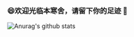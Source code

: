 ### 😄欢迎光临本寒舍，请留下你的足迹 👋

<!--
**jackchen0120/jackchen0120** is a ✨ _special_ ✨ repository because its `README.md` (this file) appears on your GitHub profile.

Here are some ideas to get you started:

- 🔭 I’m currently working on ...
- 🌱 I’m currently learning ...
- 👯 I’m looking to collaborate on ...
- 🤔 I’m looking for help with ...
- 💬 Ask me about ...
- 📫 How to reach me: ...
- 😄 Pronouns: ...
- ⚡ Fun fact: ...
-->

![Anurag's github stats](https://github-readme-stats.vercel.app/api?username=jackchen0120&theme=dark&show_icons=true)

<!--<article class="markdown-body entry-content container-lg" itemprop="text"><table>
<thead>
<tr>
<th>吃瓜都吃到我这里来啦！</th>
<th>打家劫舍哪家强？</th>
<th>神奇的递归</th>
</tr>
</thead>
<tbody>
<tr>
<td><img src="https://camo.githubusercontent.com/1ba6080d3a5e4783803404399e9deebb67c9ff0d/68747470733a2f2f6d65646961332e67697068792e636f6d2f6d656469612f55317971774c674c385a514b467536744d6e2f67697068792e676966" data-canonical-src="https://media3.giphy.com/media/U1yqwLgL8ZQKFu6tMn/giphy.gif" style="max-width:100%;"></td>
<td><img src="https://camo.githubusercontent.com/0d11f1e43d6413fdfb407636b9c9ec9535b8c34d/68747470733a2f2f73312e617831782e636f6d2f323032302f30372f31362f55424f3856782e706e67" data-canonical-src="https://s1.ax1x.com/2020/07/16/UBO8Vx.png" style="max-width:100%;"></td>
<td><img src="https://camo.githubusercontent.com/125179cc6810a3f05051ba6bec90387186f9b5af/68747470733a2f2f73312e617831782e636f6d2f323032302f30372f31362f55424f74504f2e706e67" data-canonical-src="https://s1.ax1x.com/2020/07/16/UBOtPO.png" style="max-width:100%;"></td>
</tr>
</tbody>
</table>
</article>-->
